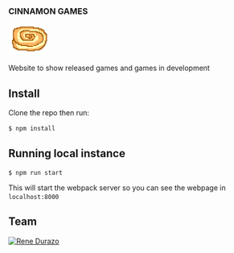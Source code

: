 ### CINNAMON GAMES

<img src="src/images/logo.png" width="80">

Website to show released games and games in development


## Install

Clone the repo then run:

```
$ npm install 
```

## Running local instance

```
$ npm run start
```

This will start the webpack server so you can see the webpage in
`localhost:8000`



## Team

[![Rene Durazo](http://2.gravatar.com/userimage/114864761/97c5487828d08fb18543d9c47602c5ff)](https://github.com/raiot)